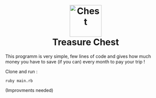 <h1 align="center">
  <br>
	<img src="http://pix.iemoji.com/images/emoji/apple/ios-9/256/banknote-with-dollar-sign.png" alt="Chest" width="100">
  <br>
  Treasure Chest
  <br>
</h1>
This programm is very simple, few lines of code and gives how much money you have to save (if you can) every month to pay your trip !  

Clone and run :  

```ruby main.rb```  


(Improvments needed)
